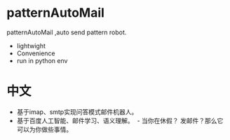 # patternAutoMail
patternAutoMail ,auto send pattern robot.

  - lightwight
  - Convenience
  - run in python env

# 中文
  - 基于imap、smtp实现问答模式邮件机器人。 
  - 基于百度人工智能、邮件学习、语义理解。 
  - 当你在休假？ 发邮件？那么它可以为你做些事情。
